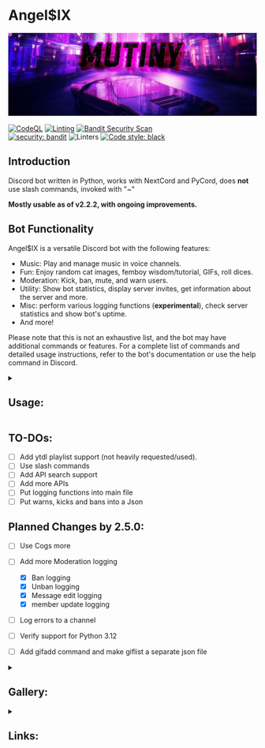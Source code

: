 # Angel$IX

![](assets/image.png)

[![CodeQL](https://github.com/maj113/Angel6/actions/workflows/codeql.yml/badge.svg)](https://github.com/maj113/Angel6/actions/workflows/codeql.yml)
[![Linting](https://github.com/maj113/Angel6/actions/workflows/linters.yml/badge.svg)](https://github.com/maj113/Angel6/actions/workflows/linters.yml)
[![Bandit Security Scan](https://github.com/maj113/Angel6/actions/workflows/bandit.yml/badge.svg)](https://github.com/maj113/Angel6/actions/workflows/bandit.yml)  
[![security: bandit](https://img.shields.io/badge/security-bandit-yellow.svg)](https://github.com/PyCQA/bandit)
![Linters](https://img.shields.io/badge/Linters:-Pylint,_Ruff-pink)
[![Code style: black](https://img.shields.io/badge/code%20style-black-000000.svg)](https://github.com/psf/black)

## Introduction

Discord bot written in Python, works with NextCord and PyCord, does **not** use slash commands, invoked with "~" 

**Mostly usable as of v2.2.2, with ongoing improvements.**

## Bot Functionality

Angel$IX is a versatile Discord bot with the following features:

- Music: Play and manage music in voice channels.
- Fun: Enjoy random cat images, femboy wisdom/tutorial, GIFs, roll dices.
- Moderation: Kick, ban, mute, and warn users.
- Utility: Show bot statistics, display server invites, get information about the server and more.
- Misc: perform various logging functions (**experimental**), check server statistics and show bot's uptime.
- And more!

Please note that this is not an exhaustive list, and the bot may have additional commands or features. For a complete list of commands and detailed usage instructions, refer to the bot's documentation or use the help command in Discord.

<details>
<summary><h2>Usage:</h2></summary>

To set up and run Angel$IX for the first time, follow these steps:

1. Make sure you have **Python 3.11+** installed.
    > it may work with older python versions however I offer **no** support for those nor do I guarantee compatibility
    
2. Clone the repository and navigate to the project directory.

3. Install the required dependencies by running the following command:
    > `pip install -r requirements.txt`
    
4. Rename the `.env_example` file to `.env` and make sure to add your `token`.

5. Run the `angel6-rewrite.py` script using the following command: `python angel6-rewrite.py` (depending on the OS you may need to launch it with `python3`)
   > **Note**  
   > The script will perform the first time setup, where you'll be prompted to input various channel IDs.

6. Once the setup is complete, the bot will automatically reboot. You'll see the message "Setup complete, Rebooting" in the console.
    > **Warning**  
    > If the bot goes back to the input logging/join/leave/general channel ID restart the bot manually.  
    > But if it shows `Input channel ID: ` this is okay as it's the channel selector for talking thru the bot

7. The bot is now ready to use. It will log in to Discord and display information about its settings and status.

    - The bot version will be displayed.
    - The logging channel, join/leave channel, and general channel will be mentioned.
    - The API latency will be shown.
    - Credits and additional information may also be sent to the logging channel.

8. You should now be able to interact with the bot using its available commands in Discord.

</details>

## TO-DOs:

- [ ] Add ytdl playlist support (not heavily requested/used).
- [ ] Use slash commands
- [ ] Add API search support
- [ ] Add more APIs
- [ ] Put logging functions into main file
- [ ] Put warns, kicks and bans into a Json 

## Planned Changes by 2.5.0:

- [ ] Use Cogs more
- [ ] Add more Moderation logging
      
  - [x] Ban logging
  - [x] Unban logging
  - [x] Message edit logging
  - [x] member update logging

- [ ] Log errors to a channel 
- [ ] Verify support for Python 3.12
- [ ] Add gifadd command and make giflist a separate json file

<details>
<summary><h2>Gallery:</h2></summary>

  <details>
    <summary>Ping:</summary>
    <img src="assets/ping.gif" width="300">
  </details>
  
  <details>
    <summary>Gifs:</summary>
    <img src="assets/giflist-send.gif" width="400">
  </details>
  
  <details>
    <summary>Chat thru the bot:</summary>
    <img src="assets/asbotmain.gif" width="700">
  </details>
  
  <details>
    <summary>Enable/disable Asbot extension:</summary>
    <img src="assets/asbot.gif" width="700">
  </details>
  
  <details>
    <summary>On bootup:</summary>
    <img src="assets/onready.png">
  </details>
  
  <details>
    <summary>Stats:</summary>
    <img src="assets/stats.png">
  </details>
  
  <details>
    <summary>Roll:</summary>
    <img src="assets/roll.png">
  </details>
  
  <details>
    <summary>Serverinfo:</summary>
    <img src="assets/serverinfo.png">
  </details>
  
  <details>
    <summary>Userinfo:</summary>
    <img src="assets/userinfo.png">
  </details>
  
  <details>
    <summary>Deleted messages logging:</summary>
    <img src="assets/onmsg_delete.png">
  </details>
  
</details>

<details>
<summary><h2>Links:</h2></summary>

### Here are some useful links related to Angel$IX or me:

Join the official [Discord](https://discord.gg/Ry2HqGqT2K) server for support related to Angel$IX.

Follow me on [Twitter](https://twitter.com/may113_Mutiny) for the latest news and announcements. 

Feel free to explore these links to stay updated with the latest news and announcements!

</details>
